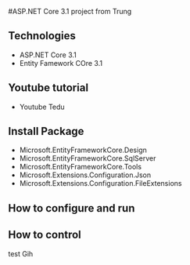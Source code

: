 #ASP.NET Core 3.1 project from Trung
## Technologies
- ASP.NET Core 3.1
- Entity Famework COre 3.1
## Youtube tutorial
- Youtube Tedu
## Install Package
- Microsoft.EntityFrameworkCore.Design
- Microsoft.EntityFrameworkCore.SqlServer
- Microsoft.EntityFrameworkCore.Tools
- Microsoft.Extensions.Configuration.Json
- Microsoft.Extensions.Configuration.FileExtensions
## How to configure and run
## How to control

test Gih